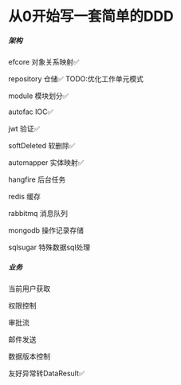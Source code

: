 # 从0开始写一套简单的DDD 

##### 架构

efcore 对象关系映射✅

repository 仓储✅     TODO:优化工作单元模式

module 模块划分✅

autofac IOC✅

jwt 验证✅

softDeleted 软删除✅

automapper 实体映射✅

hangfire 后台任务

redis 缓存

rabbitmq 消息队列

mongodb 操作记录存储

sqlsugar 特殊数据sql处理

##### 业务

当前用户获取

权限控制

审批流

邮件发送 

数据版本控制

友好异常转DataResult✅
